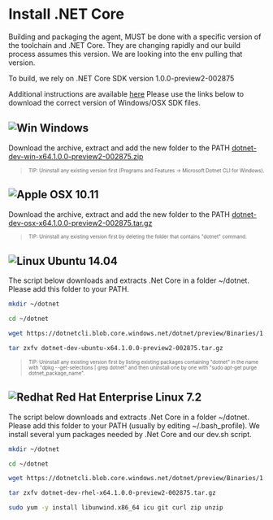 # Install .NET Core

Building and packaging the agent, MUST be done with a specific version of the toolchain and .NET Core.  They are changing rapidly and our build process assumes this version.  We are looking into the env pulling that version.

To build, we rely on .NET Core SDK version 1.0.0-preview2-002875

Additional instructions are available [here](https://www.microsoft.com/net/core#windows) Please use the links below to download the correct version of Windows/OSX SDK files.


## ![Win](../win_med.png) Windows

Download the archive, extract and add the new folder to the PATH [dotnet-dev-win-x64.1.0.0-preview2-002875.zip](https://dotnetcli.blob.core.windows.net/dotnet/preview/Binaries/1.0.0-preview2-002875/dotnet-dev-win-x64.1.0.0-preview2-002875.zip)

> <sub><sup>TIP: Uninstall any existing version first (Programs and Features -> Microsoft Dotnet CLI for Windows).</sup></sub>  

## ![Apple](../apple_med.png) OSX 10.11  

Download the archive, extract and add the new folder to the PATH [dotnet-dev-osx-x64.1.0.0-preview2-002875.tar.gz](https://dotnetcli.blob.core.windows.net/dotnet/preview/Binaries/1.0.0-preview2-002875/dotnet-dev-osx-x64.1.0.0-preview2-002875.tar.gz)

> <sub><sup>TIP: Uninstall any existing version first by deleting the folder that contains "dotnet" command.</sup></sub>  


## ![Linux](../linux_med.png) Ubuntu 14.04

The script below downloads and extracts .Net Core in a folder ~/dotnet. Please add this folder to your PATH.  

```bash
mkdir ~/dotnet  

cd ~/dotnet  

wget https://dotnetcli.blob.core.windows.net/dotnet/preview/Binaries/1.0.0-preview2-002875/dotnet-dev-ubuntu-x64.1.0.0-preview2-002875.tar.gz

tar zxfv dotnet-dev-ubuntu-x64.1.0.0-preview2-002875.tar.gz
```

> <sub><sup>TIP: Uninstall any existing version first by listing existing packages containing "dotnet" in the name with "dpkg --get-selections | grep dotnet" and then uninstall one by one with "sudo apt-get purge dotnet_package_name".</sup></sub>

## ![Redhat](../redhat.png) Red Hat Enterprise Linux 7.2

The script below downloads and extracts .Net Core in a folder ~/dotnet. Please add this folder to your PATH (usually by editing ~/.bash_profile).  We install several yum packages needed by .Net Core and our dev.sh script.

```bash
mkdir ~/dotnet  

cd ~/dotnet  

wget https://dotnetcli.blob.core.windows.net/dotnet/preview/Binaries/1.0.0-preview2-002875/dotnet-dev-rhel-x64.1.0.0-preview2-002875.tar.gz  

tar zxfv dotnet-dev-rhel-x64.1.0.0-preview2-002875.tar.gz

sudo yum -y install libunwind.x86_64 icu git curl zip unzip
```


